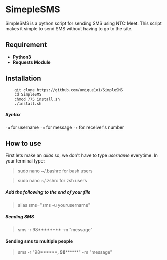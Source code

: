 # SimepleSMS

SimpleSMS is a python script for sending SMS using NTC Meet. This script makes it simple to send SMS without having to go to the site.

## Requirement

* **Python3**
* **Requests Module**

## Installation

        git clone https://github.com/unique1o1/SimpleSMS
        cd SimpleSMS
        chmod 775 install.sh
        ./install.sh

##### Syntax

`-u` for username
`-m` for message
`-r` for receiver's number

## How to use

First lets make an _alias_ so, we don't have to type _username_ everytime.
In your terminal type:

> sudo nano ~/.bashrc for bash users

> sudo nano ~/.zshrc for zsh users

##### Add the following to the end of your file

> alias sms="sms -u yourusername"

##### Sending SMS

> sms -r 98**\*\*\*\*** -m "message"

#### Sending sms to multiple people

> sms -r "98**\*\*\*\***, 98**\*\*\*\***" -m "message"
